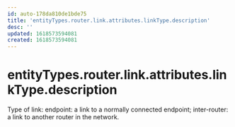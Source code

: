 ```yaml
---
id: auto-178da810de1bde75
title: 'entityTypes.router.link.attributes.linkType.description'
desc: ''
updated: 1618573594081
created: 1618573594081
---
```

# entityTypes.router.link.attributes.linkType.description

Type of link: endpoint: a link to a normally connected endpoint; inter-router: a link to another router in the network.